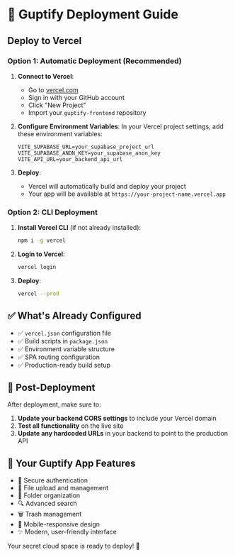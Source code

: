# 🚀 Guptify Deployment Guide

## Deploy to Vercel

### Option 1: Automatic Deployment (Recommended)

1. **Connect to Vercel**:
   - Go to [vercel.com](https://vercel.com)
   - Sign in with your GitHub account
   - Click "New Project"
   - Import your `guptify-frontend` repository

2. **Configure Environment Variables**:
   In your Vercel project settings, add these environment variables:
   ```
   VITE_SUPABASE_URL=your_supabase_project_url
   VITE_SUPABASE_ANON_KEY=your_supabase_anon_key
   VITE_API_URL=your_backend_api_url
   ```

3. **Deploy**:
   - Vercel will automatically build and deploy your project
   - Your app will be available at `https://your-project-name.vercel.app`

### Option 2: CLI Deployment

1. **Install Vercel CLI** (if not already installed):
   ```bash
   npm i -g vercel
   ```

2. **Login to Vercel**:
   ```bash
   vercel login
   ```

3. **Deploy**:
   ```bash
   vercel --prod
   ```

## ✅ What's Already Configured

- ✅ `vercel.json` configuration file
- ✅ Build scripts in `package.json`
- ✅ Environment variable structure
- ✅ SPA routing configuration
- ✅ Production-ready build setup

## 🔧 Post-Deployment

After deployment, make sure to:

1. **Update your backend CORS settings** to include your Vercel domain
2. **Test all functionality** on the live site
3. **Update any hardcoded URLs** in your backend to point to the production API

## 🌟 Your Guptify App Features

- 🔐 Secure authentication
- 📁 File upload and management
- 📂 Folder organization
- 🔍 Advanced search
- 🗑️ Trash management
- 📱 Mobile-responsive design
- ✨ Modern, user-friendly interface

Your secret cloud space is ready to deploy! 🎉